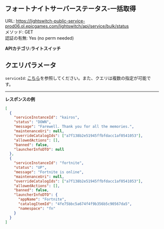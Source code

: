 ## フォートナイトサーバーステータス-一括取得

URL: https://lightswitch-public-service-prod06.ol.epicgames.com/lightswitch/api/service/bulk/status \
メソッド: GET \
認証の有無: Yes (no perm needed)

**APIカテゴリ:ライトスイッチ**

## クエリパラメータ

`serviceId`: [こちら](../README.md)を参照してください。また、クエリは複数の指定が可能です。

---

__レスポンスの例__

```json
[
  {
    "serviceInstanceId": "kairos",
    "status": "DOWN",
    "message": "Farewell. Thank you for all the memories.",
    "maintenanceUri": null,
    "overrideCatalogIds": ["a7f138b2e51945ffbfdacc1af0541053"],
    "allowedActions": [],
    "banned": false,
    "launcherInfoDTO": null
  },
  {
    "serviceInstanceId": "fortnite",
    "status": "UP",
    "message": "Fortnite is online",
    "maintenanceUri": null,
    "overrideCatalogIds": ["a7f138b2e51945ffbfdacc1af0541053"],
    "allowedActions": [],
    "banned": false,
    "launcherInfoDTO": {
      "appName": "Fortnite",
      "catalogItemId": "4fe75bbc5a674f4f9b356b5c90567da5",
      "namespace": "fn"
    }
  }
]
```
